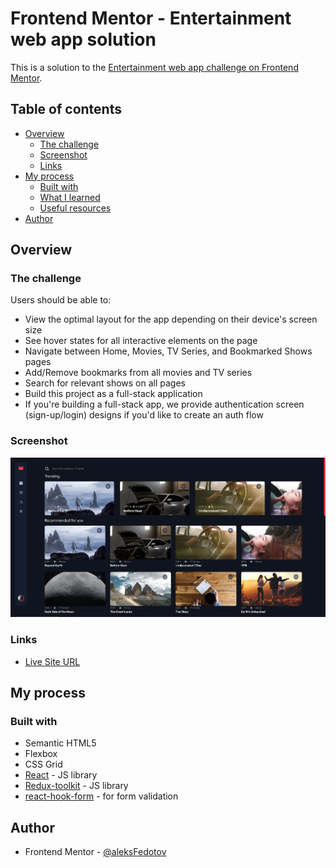 # Frontend Mentor - Entertainment web app solution

This is a solution to the [Entertainment web app challenge on Frontend Mentor](https://www.frontendmentor.io/challenges/entertainment-web-app-J-UhgAW1X).

## Table of contents

- [Overview](#overview)
  - [The challenge](#the-challenge)
  - [Screenshot](#screenshot)
  - [Links](#links)
- [My process](#my-process)
  - [Built with](#built-with)
  - [What I learned](#what-i-learned)
  - [Useful resources](#useful-resources)
- [Author](#author)

## Overview

### The challenge

Users should be able to:

- View the optimal layout for the app depending on their device's screen size
- See hover states for all interactive elements on the page
- Navigate between Home, Movies, TV Series, and Bookmarked Shows pages
- Add/Remove bookmarks from all movies and TV series
- Search for relevant shows on all pages
- Build this project as a full-stack application
- If you're building a full-stack app, we provide authentication screen (sign-up/login) designs if you'd like to create an auth flow

### Screenshot

![](./public/Screenshot.png)

### Links

- [Live Site URL](https://entertainment-web-fhghnvpl0-aleksfedotov1.vercel.app/)

## My process

### Built with

- Semantic HTML5
- Flexbox
- CSS Grid
- [React](https://reactjs.org/) - JS library
- [Redux-toolkit](https://redux-toolkit.js.org/) - JS library
- [react-hook-form](https://react-hook-form.com/) - for form validation

## Author

- Frontend Mentor - [@aleksFedotov](https://www.frontendmentor.io/profile/aleksFedotov)